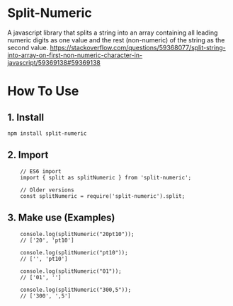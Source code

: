 # Split-Numeric
A javascript library that splits a string into an array containing all leading numeric digits as one value and the rest (non-numeric) of the string as the second value.
https://stackoverflow.com/questions/59368077/split-string-into-array-on-first-non-numeric-character-in-javascript/59369138#59369138

# How To Use
## 1. Install
`npm install split-numeric`
## 2. Import
```
    // ES6 import
    import { split as splitNumeric } from 'split-numeric';

    // Older versions
    const splitNumeric = require('split-numeric').split;
```
## 3. Make use (Examples)
```
    console.log(splitNumeric("20pt10"));
    // ['20', 'pt10']
    
    console.log(splitNumeric("pt10"));
    // ['', 'pt10']

    console.log(splitNumeric("01"));
    // ['01', '']

    console.log(splitNumeric("300,5"));
    // ['300', ',5']
```